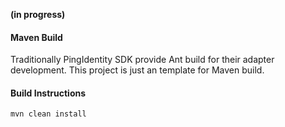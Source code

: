 
**(in progress)**

#### Maven Build
Traditionally PingIdentity SDK provide Ant build for their adapter development. This project is just an template for Maven build.


#### Build Instructions

```
mvn clean install
```

